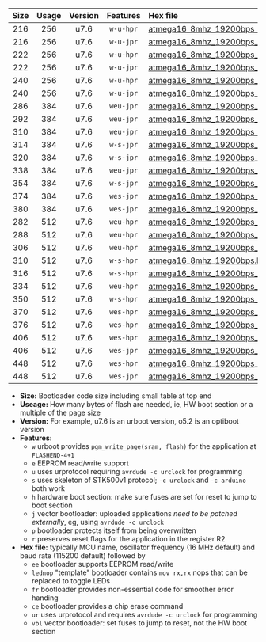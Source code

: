 |Size|Usage|Version|Features|Hex file|
|:-:|:-:|:-:|:-:|:--|
|216|256|u7.6|`w-u-hpr`|[atmega16_8mhz_19200bps_ur.hex](https://raw.githubusercontent.com/stefanrueger/urboot/main//atmega16_8mhz_19200bps_ur.hex)|
|216|256|u7.6|`w-u-jpr`|[atmega16_8mhz_19200bps_ur_vbl.hex](https://raw.githubusercontent.com/stefanrueger/urboot/main//atmega16_8mhz_19200bps_ur_vbl.hex)|
|222|256|u7.6|`w-u-hpr`|[atmega16_8mhz_19200bps_lednop_ur.hex](https://raw.githubusercontent.com/stefanrueger/urboot/main//atmega16_8mhz_19200bps_lednop_ur.hex)|
|222|256|u7.6|`w-u-jpr`|[atmega16_8mhz_19200bps_lednop_ur_vbl.hex](https://raw.githubusercontent.com/stefanrueger/urboot/main//atmega16_8mhz_19200bps_lednop_ur_vbl.hex)|
|240|256|u7.6|`w-u-hpr`|[atmega16_8mhz_19200bps_lednop_fr_ur.hex](https://raw.githubusercontent.com/stefanrueger/urboot/main//atmega16_8mhz_19200bps_lednop_fr_ur.hex)|
|240|256|u7.6|`w-u-jpr`|[atmega16_8mhz_19200bps_lednop_fr_ur_vbl.hex](https://raw.githubusercontent.com/stefanrueger/urboot/main//atmega16_8mhz_19200bps_lednop_fr_ur_vbl.hex)|
|286|384|u7.6|`weu-jpr`|[atmega16_8mhz_19200bps_ee_ur_vbl.hex](https://raw.githubusercontent.com/stefanrueger/urboot/main//atmega16_8mhz_19200bps_ee_ur_vbl.hex)|
|292|384|u7.6|`weu-jpr`|[atmega16_8mhz_19200bps_ee_lednop_ur_vbl.hex](https://raw.githubusercontent.com/stefanrueger/urboot/main//atmega16_8mhz_19200bps_ee_lednop_ur_vbl.hex)|
|310|384|u7.6|`weu-jpr`|[atmega16_8mhz_19200bps_ee_lednop_fr_ur_vbl.hex](https://raw.githubusercontent.com/stefanrueger/urboot/main//atmega16_8mhz_19200bps_ee_lednop_fr_ur_vbl.hex)|
|314|384|u7.6|`w-s-jpr`|[atmega16_8mhz_19200bps_vbl.hex](https://raw.githubusercontent.com/stefanrueger/urboot/main//atmega16_8mhz_19200bps_vbl.hex)|
|320|384|u7.6|`w-s-jpr`|[atmega16_8mhz_19200bps_lednop_vbl.hex](https://raw.githubusercontent.com/stefanrueger/urboot/main//atmega16_8mhz_19200bps_lednop_vbl.hex)|
|338|384|u7.6|`weu-jpr`|[atmega16_8mhz_19200bps_ee_lednop_fr_ce_ur_vbl.hex](https://raw.githubusercontent.com/stefanrueger/urboot/main//atmega16_8mhz_19200bps_ee_lednop_fr_ce_ur_vbl.hex)|
|354|384|u7.6|`w-s-jpr`|[atmega16_8mhz_19200bps_lednop_fr_vbl.hex](https://raw.githubusercontent.com/stefanrueger/urboot/main//atmega16_8mhz_19200bps_lednop_fr_vbl.hex)|
|374|384|u7.6|`wes-jpr`|[atmega16_8mhz_19200bps_ee_vbl.hex](https://raw.githubusercontent.com/stefanrueger/urboot/main//atmega16_8mhz_19200bps_ee_vbl.hex)|
|380|384|u7.6|`wes-jpr`|[atmega16_8mhz_19200bps_ee_lednop_vbl.hex](https://raw.githubusercontent.com/stefanrueger/urboot/main//atmega16_8mhz_19200bps_ee_lednop_vbl.hex)|
|282|512|u7.6|`weu-hpr`|[atmega16_8mhz_19200bps_ee_ur.hex](https://raw.githubusercontent.com/stefanrueger/urboot/main//atmega16_8mhz_19200bps_ee_ur.hex)|
|288|512|u7.6|`weu-hpr`|[atmega16_8mhz_19200bps_ee_lednop_ur.hex](https://raw.githubusercontent.com/stefanrueger/urboot/main//atmega16_8mhz_19200bps_ee_lednop_ur.hex)|
|306|512|u7.6|`weu-hpr`|[atmega16_8mhz_19200bps_ee_lednop_fr_ur.hex](https://raw.githubusercontent.com/stefanrueger/urboot/main//atmega16_8mhz_19200bps_ee_lednop_fr_ur.hex)|
|310|512|u7.6|`w-s-hpr`|[atmega16_8mhz_19200bps.hex](https://raw.githubusercontent.com/stefanrueger/urboot/main//atmega16_8mhz_19200bps.hex)|
|316|512|u7.6|`w-s-hpr`|[atmega16_8mhz_19200bps_lednop.hex](https://raw.githubusercontent.com/stefanrueger/urboot/main//atmega16_8mhz_19200bps_lednop.hex)|
|334|512|u7.6|`weu-hpr`|[atmega16_8mhz_19200bps_ee_lednop_fr_ce_ur.hex](https://raw.githubusercontent.com/stefanrueger/urboot/main//atmega16_8mhz_19200bps_ee_lednop_fr_ce_ur.hex)|
|350|512|u7.6|`w-s-hpr`|[atmega16_8mhz_19200bps_lednop_fr.hex](https://raw.githubusercontent.com/stefanrueger/urboot/main//atmega16_8mhz_19200bps_lednop_fr.hex)|
|370|512|u7.6|`wes-hpr`|[atmega16_8mhz_19200bps_ee.hex](https://raw.githubusercontent.com/stefanrueger/urboot/main//atmega16_8mhz_19200bps_ee.hex)|
|376|512|u7.6|`wes-hpr`|[atmega16_8mhz_19200bps_ee_lednop.hex](https://raw.githubusercontent.com/stefanrueger/urboot/main//atmega16_8mhz_19200bps_ee_lednop.hex)|
|406|512|u7.6|`wes-hpr`|[atmega16_8mhz_19200bps_ee_lednop_fr.hex](https://raw.githubusercontent.com/stefanrueger/urboot/main//atmega16_8mhz_19200bps_ee_lednop_fr.hex)|
|406|512|u7.6|`wes-jpr`|[atmega16_8mhz_19200bps_ee_lednop_fr_vbl.hex](https://raw.githubusercontent.com/stefanrueger/urboot/main//atmega16_8mhz_19200bps_ee_lednop_fr_vbl.hex)|
|448|512|u7.6|`wes-hpr`|[atmega16_8mhz_19200bps_ee_lednop_fr_ce.hex](https://raw.githubusercontent.com/stefanrueger/urboot/main//atmega16_8mhz_19200bps_ee_lednop_fr_ce.hex)|
|448|512|u7.6|`wes-jpr`|[atmega16_8mhz_19200bps_ee_lednop_fr_ce_vbl.hex](https://raw.githubusercontent.com/stefanrueger/urboot/main//atmega16_8mhz_19200bps_ee_lednop_fr_ce_vbl.hex)|

- **Size:** Bootloader code size including small table at top end
- **Useage:** How many bytes of flash are needed, ie, HW boot section or a multiple of the page size
- **Version:** For example, u7.6 is an urboot version, o5.2 is an optiboot version
- **Features:**
  + `w` urboot provides `pgm_write_page(sram, flash)` for the application at `FLASHEND-4+1`
  + `e` EEPROM read/write support
  + `u` uses urprotocol requiring `avrdude -c urclock` for programming
  + `s` uses skeleton of STK500v1 protocol; `-c urclock` and `-c arduino` both work
  + `h` hardware boot section: make sure fuses are set for reset to jump to boot section
  + `j` vector bootloader: uploaded applications *need to be patched externally*, eg, using `avrdude -c urclock`
  + `p` bootloader protects itself from being overwritten
  + `r` preserves reset flags for the application in the register R2
- **Hex file:** typically MCU name, oscillator frequency (16 MHz default) and baud rate (115200 default) followed by
  + `ee` bootloader supports EEPROM read/write
  + `lednop` "template" bootloader contains `mov rx,rx` nops that can be replaced to toggle LEDs
  + `fr` bootloader provides non-essential code for smoother error handing
  + `ce` bootloader provides a chip erase command
  + `ur` uses urprotocol and requires `avrdude -c urclock` for programming
  + `vbl` vector bootloader: set fuses to jump to reset, not the HW boot section
